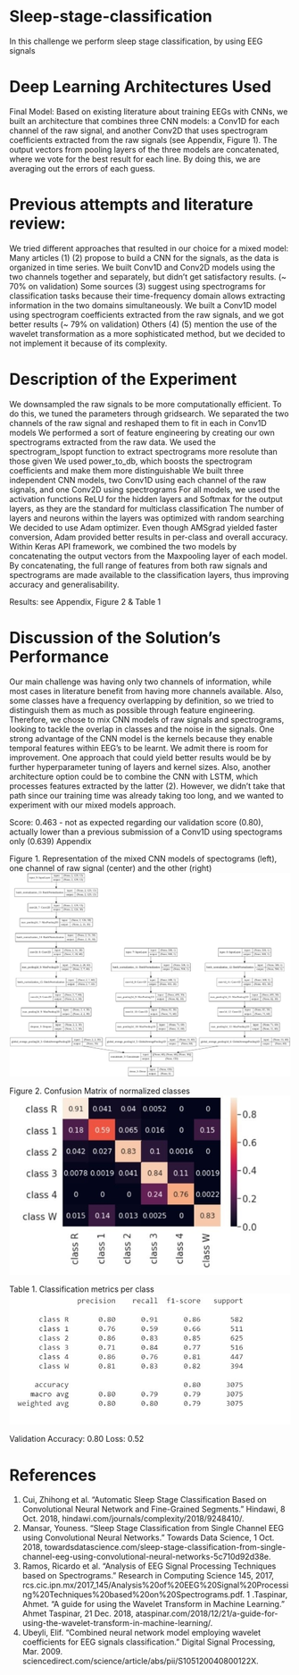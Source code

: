 # Sleep-stage-classification
In this challenge we perform sleep stage classification, by using EEG signals

# Deep Learning Architectures Used
Final Model:
Based on existing literature about training EEGs with CNNs, we built an architecture that combines three CNN models: a Conv1D for each channel of the raw signal, and another Conv2D that uses spectrogram coefficients extracted from the raw signals (see Appendix, Figure 1). The output vectors from pooling layers of the three models are concatenated, where we vote for the best result for each line. By doing this, we are averaging out the errors of each guess.

# Previous attempts and literature review:
We tried different approaches that resulted in our choice for a mixed model:
Many articles (1) (2) propose to build a CNN for the signals, as the data is organized in time series. We built Conv1D and Conv2D models using the two channels together and separately, but didn’t get satisfactory results. (~ 70% on validation)
Some sources (3) suggest using spectrograms for classification tasks because their time-frequency domain allows extracting information in the two domains simultaneously. We built a Conv1D model using spectrogram coefficients extracted from the raw signals, and we got better results (~ 79% on validation)
Others (4) (5) mention the use of the wavelet transformation as a more sophisticated method, but we decided to not implement it because of its complexity.

# Description of the Experiment
We downsampled the raw signals to be more computationally efficient. To do this, we tuned the parameters through gridsearch.
We separated the two channels of the raw signal and reshaped them to fit in each in Conv1D models
We performed a sort of feature engineering by creating our own spectrograms extracted from the raw data. 
We used the spectrogram_lspopt function to extract spectrograms more resolute than those given
We used power_to_db, which boosts the spectrogram coefficients and make them more distinguishable
We built three independent CNN models, two Conv1D using each channel of the raw signals, and one Conv2D using spectrograms
For all models, we used the activation functions ReLU for the hidden layers and Softmax for the output layers, as they are the standard for multiclass classification 
The number of layers and neurons within the layers was optimized with random searching
We decided to use Adam optimizer. Even though AMSgrad yielded faster conversion, Adam provided better results in per-class and overall accuracy.
Within Keras API framework, we combined the two models by concatenating the output vectors from the Maxpooling layer of each model. By concatenating, the full range of features from both raw signals and spectrograms are made available to the classification layers, thus improving accuracy and generalisability. 

Results: see Appendix, Figure 2 & Table 1

# Discussion of the Solution’s Performance
Our main challenge was having only two channels of information, while most cases in literature benefit from having more channels available. Also, some classes have a frequency overlapping by definition, so we tried to distinguish them as much as possible through feature engineering. Therefore, we chose to mix CNN models of raw signals and spectrograms, looking to tackle the overlap in classes and the noise in the signals. One strong advantage of the CNN model is the kernels because  they enable temporal features within EEG’s to be learnt.
We admit there is room for improvement. One approach that could yield better results would be by further hyperparameter tuning of layers and kernel sizes. Also, another architecture option could be to combine the CNN with LSTM, which processes features extracted by the latter (2). However, we didn’t take that path since our training time was already taking too long, and we wanted to experiment with our mixed models approach. 

Score: 0.463 - not as expected regarding our validation score (0.80), actually lower than a previous submission of a Conv1D using spectograms only (0.639)
Appendix

Figure 1. Representation of the mixed CNN models of spectograms (left), one channel of raw signal (center) and the other (right)
![Architecture](/src/arch.jpg)

Figure 2. Confusion Matrix of normalized classes
![cf](/src/cf.jpg)

Table 1. Classification metrics per class
![cf2](/src/cf2.jpg)

Validation Accuracy: 0.80
Loss: 0.52



# References
1. Cui, Zhihong et al. “Automatic Sleep Stage Classification Based on Convolutional Neural Network and Fine-Grained Segments.” Hindawi, 8 Oct. 2018, hindawi.com/journals/complexity/2018/9248410/.
1. Mansar, Youness. “Sleep Stage Classification from Single Channel EEG using Convolutional Neural Networks.” Towards Data Science, 1 Oct. 2018, towardsdatascience.com/sleep-stage-classification-from-single-channel-eeg-using-convolutional-neural-networks-5c710d92d38e.
1. Ramos, Ricardo et al. “Analysis of EEG Signal Processing Techniques based on Spectrograms.” Research in Computing Science 145, 2017, rcs.cic.ipn.mx/2017_145/Analysis%20of%20EEG%20Signal%20Processing%20Techniques%20based%20on%20Spectrograms.pdf.
1 .Taspinar, Ahmet. “A guide for using the Wavelet Transform in Machine Learning.” Ahmet Taspinar, 21 Dec. 2018, ataspinar.com/2018/12/21/a-guide-for-using-the-wavelet-transform-in-machine-learning/.
1. Ubeyli, Elif. “Combined neural network model employing wavelet coefficients for EEG signals classification.” Digital Signal Processing, Mar. 2009. sciencedirect.com/science/article/abs/pii/S105120040800122X.

